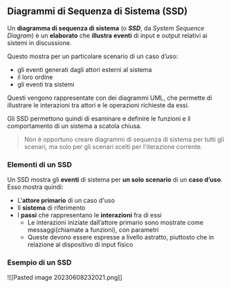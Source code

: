 ## Diagrammi di Sequenza di Sistema (SSD)
Un **diagramma di sequenza di sistema** (o ***SSD***, da *System Sequence Diagram*) è un **elaborato** che **illustra** **eventi** di input e output relativi ai sistemi in discussione.

Questo mostra per un particolare scenario di un caso d’uso:
- gli eventi generati dagli attori esterni al sistema
- il loro ordine 
- gli eventi tra sistemi

Questi vengono rappresentate con dei diagrammi UML, che permette di illustrare le interazioni tra attori e le operazioni richieste da essi.

Gli SSD permettono quindi di esaminare e definire le funzioni e il comportamento di un sistema a scatola chiusa.

> Non è opportuno creare diagrammi di sequenza di sistema per tutti gli scenari, ma solo per gli scenari scelti per l'iterazione corrente.

### Elementi di un SSD
Un SSD mostra gli **eventi** di sistema per **un solo** **scenario** di un **caso d’uso**.
Esso mostra quindi:
- L'**attore primario** di un caso d'uso
- Il **sistema** di riferimento
- I **passi** che rappresentano le **interazioni** fra di essi
	- Le interazioni iniziate dall’attore primario sono mostrate come messaggi(chiamate a funzioni), con parametri
	- Queste devono essere espresse a livello astratto, piuttosto che in relazione al dispositivo di input fisico

### Esempio di un SSD
![[Pasted image 20230608232021.png]]